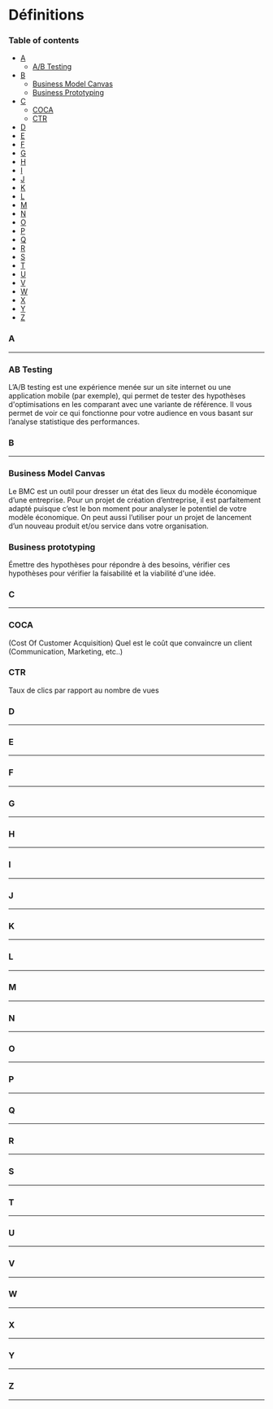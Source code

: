# Définitions

### Table of contents

- [A](#a)
  - [A/B Testing](#ab-testing)
- [B](#b)
  - [Business Model Canvas](#business-model-canvas)
  - [Business Prototyping](#business-prototyping)
- [C](#c)
  - [COCA](#coca)
  - [CTR](#ctr)
- [D](#d)
- [E](#e)
- [F](#f)
- [G](#g)
- [H](#h)
- [I](#i)
- [J](#j)
- [K](#k)
- [L](#l)
- [M](#m)
- [N](#n)
- [O](#o)
- [P](#p)
- [Q](#q)
- [R](#r)
- [S](#s)
- [T](#t)
- [U](#u)
- [V](#v)
- [W](#w)
- [X](#x)
- [Y](#y)
- [Z](#z)


### A

---

### AB Testing
L’A/B testing est une expérience menée sur un site internet ou une application mobile (par exemple), qui permet de tester des hypothèses d'optimisations en les comparant avec une variante de référence. Il vous permet de voir ce qui fonctionne pour votre audience en vous basant sur l’analyse statistique des performances.



### B

---


### Business Model Canvas
Le BMC est un outil pour dresser un état des lieux du modèle économique d’une entreprise. Pour un projet de création d’entreprise, il est parfaitement adapté puisque c’est le bon moment pour analyser le potentiel de votre modèle économique. On peut aussi l’utiliser pour un projet de lancement d’un nouveau produit et/ou service dans votre organisation.



### Business prototyping
Émettre des hypothèses pour répondre à des besoins, vérifier ces hypothèses pour vérifier la faisabilité et la viabilité d'une idée.



### C

---

### COCA
(Cost Of Customer Acquisition) Quel est le coût que convaincre un client (Communication, Marketing, etc..)



### CTR
Taux de clics par rapport au nombre de vues



### D

---

### E

---

### F

---

### G

---

### H

---

### I

---

### J

---

### K

---

### L

---

### M

---

### N

---

### O

---

### P

---

### Q

---

### R

---

### S

---

### T

---

### U

---

### V

---

### W

---

### X

---

### Y

---

### Z

---


